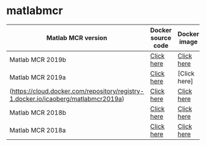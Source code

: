 # matlabmcr

| Matlab MCR version | Docker source code | Docker image | Singularity source code | Singularity image |
|--------------------|--------------------|--------------|-------------------------|-------------------|
| Matlab MCR 2019b   | [Click here](https://github.com/icaoberg/docker-matlabmcr2019b)         | [Click here](https://cloud.docker.com/repository/registry-1.docker.io/icaoberg/matlabmcr2019b)  | Click here              | Click here        |
| Matlab MCR 2019a   | [Click here](https://github.com/icaoberg/docker-matlabmcr2019a)         | [Click here]
(https://cloud.docker.com/repository/registry-1.docker.io/icaoberg/matlabmcr2019a)   | [Click here](https://github.com/icaoberg/singularity-matlabmcr2019a)              | [Click here](https://cloud.sylabs.io/library/icaoberg/default/matlabmcr2019a)        |
| Matlab MCR 2018b   | [Click here](https://github.com/murphygroup/docker-matlabmcr2018b)         | [Click here](https://cloud.docker.com/repository/registry-1.docker.io/murphygroup/matlabmcr2018b)   | [Click here](https://github.com/murphygroup/singularity-matlabmcr2018b)              | [Click here](https://cloud.sylabs.io/library/icaoberg/default/matlabmcr2018b)        |
| Matlab MCR 2018a   | [Click here](https://github.com/murphygroup/docker-matlabmcr2018a)         | [Click here](https://cloud.docker.com/repository/registry-1.docker.io/murphygroup/matlabmcr2018a)   | [Click here](https://github.com/murphygroup/singularity-matlabmcr2018a)              | [Click here](https://cloud.sylabs.io/library/icaoberg/default/matlabmcr2018a)        |
